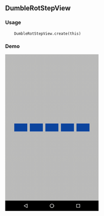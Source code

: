## DumbleRotStepView

### Usage

```
    DumbleRotStepView.create(this)
```

### Demo

<img src="https://github.com/Anwesh43/LinkedDumbleRotStepView/blob/master/demo/dumblerotstepview.gif" width="300px" height="500px">
